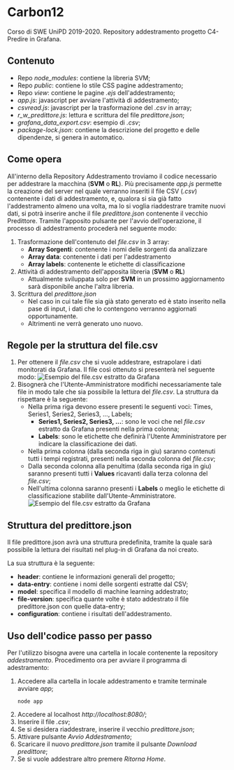 # Carbon12
Corso di SWE UniPD 2019-2020.
Repository addestramento progetto C4-Predire in Grafana.

## Contenuto
* Repo *node_modules*: contiene la libreria SVM;
* Repo *public*: contiene lo stile CSS pagine addestramento;
* Repo *view*: contiene le pagine *.ejs* dell'addestramento;
* *app.js*: javascript per avviare l'attività di addestramento;
* *csvread.js*: javascript per la trasformazione del *.csv* in array;
* *r_w_predittore.js*: lettura e scrittura del file *predittore.json*;
* *grafana_data_export.csv*: esempio di *.csv*;
* *package-lock.json*: contiene la descrizione del progetto e delle dipendenze, si genera in automatico.

## Come opera
All'interno della Repository Addestramento troviamo il codice necessario per addestrare la macchina (**SVM** o **RL**).
Più precisamente *app.js* permette la creazione del server nel quale verranno inseriti il file CSV (*.csv*) contenente 
i dati di addestramento, e, qualora si sia già fatto l'addestramento almeno una volta, ma lo si voglia riaddestrare 
tramite nuovi dati, si potrà inserire anche il file *predittore.json* contenente il vecchio Predittore.
Tramite l'apposito pulsante per l'avvio dell'operazione, il processo di addestramento procederà nel seguente modo:
1. Trasformazione dell'contenuto del *file.csv* in 3 array:
	- **Array Sorgenti**: contenente i nomi delle sorgenti da analizzare
	- **Array data**: contenente i dati per l'addestramento
	- **Array labels**: contenente le etichette di classificazione
2. Attività di addestramento dell'apposita libreria (**SVM** o **RL**)
	- Attualmente sviluppata solo per **SVM** in un prossimo aggiornamento sarà disponibile anche l'altra libreria.
3. Scrittura del *predittore.json*
	- Nel caso in cui tale file sia già stato generato ed è stato inserito nella pase di input, i dati che lo contengono 
	  verranno aggiornati opportunamente.
	- Altrimenti ne verrà generato uno nuovo.
	
## Regole per la struttura del file.csv
1.  Per ottenere il *file.csv* che si vuole addestrare, estrapolare i dati monitorati da Grafana.
	Il file così ottenuto si presenterà nel seguente modo:
![Esempio del file.csv estratto da Grafana](https://github.com/alek4k/Carbon12/img_README/CatturaExportGrafana.png)
2.  Bisognerà che l'Utente-Amministratore modifichi necessariamente tale file in modo tale che sia possibile la lettura 
	del *file.csv*.
	La struttura da rispettare è la seguente:
	- Nella prima riga devono essere presenti le seguenti voci: Times, Series1, Series2, Series3, ..., Labels;
		- **Series1, Series2, Series3, ...**: sono le voci che nel *file.csv* estratto da Grafana presenti nella prima 
		  colonna;
		- **Labels**: sono le etichette che definirà l'Utente Amministratore per indicare la classificazione dei dati.
	- Nella prima colonna (dalla seconda riga in giu) saranno contenuti tutti i tempi registrati, presenti nella seconda
	  colonna del *file.csv*;
	- Dalla seconda colonna alla penultima (dalla seconda riga in giu) saranno presenti tutti i **Values** ricavanti dalla
	  terza colonna del *file.csv*;
	- Nell'ultima colonna saranno presenti i **Labels** o meglio le etichette di classificazione stabilite
	  dall'Utente-Amministratore.
![Esempio del file.csv estratto da Grafana](https://github.com/alek4k/Carbon12/img_README/CatturaFileCSVModificato.png)

## Struttura del predittore.json
Il file predittore.json avrà una struttura predefinita, tramite la quale sarà possibile la lettura dei risultati nel
plug-in di Grafana da noi creato.

La sua struttura è la seguente:
* **header**: contiene le informazioni generali del progetto;
* **data-entry**: contiene i nomi delle sorgenti estratte dal CSV;
* **model**: specifica il modello di machine learning addestrato;
* **file-version**: specifica quante volte è stato addestrato il file predittore.json con quelle data-entry;
* **configuration**: contiene i risultati dell'addestramento.

## Uso dell'codice passo per passo
Per l'utilizzo bisogna avere una cartella in locale contenente la repository *addestramento*.
Procedimento ora per avviare il programma di adestramento:
1. Accedere alla cartella in locale addestramento e tramite terminale avviare *app*;
	```
	node app
	```
2. Accedere al localhost *http://localhost:8080/*;
3. Inserire il file *.csv*;
4. Se si desidera riaddestrare, inserire il vecchio *predittore.json*;
5. Attivare pulsante *Avvio Addestramento*;
6. Scaricare il nuovo *predittore.json* tramite il pulsante *Download predittore*;
7. Se si vuole addestrare altro premere *Ritorna Home*.
